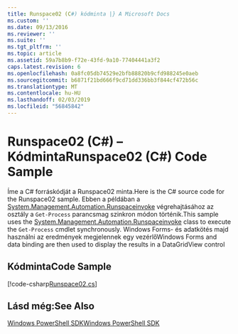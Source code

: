 ```yaml
---
title: Runspace02 (C#) kódminta |} A Microsoft Docs
ms.custom: ''
ms.date: 09/13/2016
ms.reviewer: ''
ms.suite: ''
ms.tgt_pltfrm: ''
ms.topic: article
ms.assetid: 59a7b8b9-f72e-43fd-9a10-77404441a3f2
caps.latest.revision: 6
ms.openlocfilehash: 0a8fc05db74529e2bfb88820b9cfd988245e0aeb
ms.sourcegitcommit: b6871f21bd666f9cd71dd336bb3f844cf472b56c
ms.translationtype: MT
ms.contentlocale: hu-HU
ms.lasthandoff: 02/03/2019
ms.locfileid: "56845842"
---
```

# <a name="runspace02-c-code-sample"></a><span data-ttu-id="8f931-102">Runspace02 (C#) – Kódminta</span><span class="sxs-lookup"><span data-stu-id="8f931-102">Runspace02 (C#) Code Sample</span></span>

<span data-ttu-id="8f931-103">Íme a C# forráskódját a Runspace02 minta.</span><span class="sxs-lookup"><span data-stu-id="8f931-103">Here is the C# source code for the Runspace02 sample.</span></span> <span data-ttu-id="8f931-104">Ebben a példában a [System.Management.Automation.Runspaceinvoke](/dotnet/api/System.Management.Automation.RunspaceInvoke) végrehajtásához az osztály a `Get-Process` parancsmag szinkron módon történik.</span><span class="sxs-lookup"><span data-stu-id="8f931-104">This sample uses the [System.Management.Automation.Runspaceinvoke](/dotnet/api/System.Management.Automation.RunspaceInvoke) class to execute the `Get-Process` cmdlet synchronously.</span></span> <span data-ttu-id="8f931-105">Windows Forms- és adatkötés majd használni az eredmények megjelennek egy vezérlő</span><span class="sxs-lookup"><span data-stu-id="8f931-105">Windows Forms and data binding are then used to display the results in a DataGridView control</span></span>

## <a name="code-sample"></a><span data-ttu-id="8f931-106">Kódminta</span><span class="sxs-lookup"><span data-stu-id="8f931-106">Code Sample</span></span>

[!code-csharp[Runspace02.cs](../../powershell-sdk-samples/SDK-2.0/csharp/Runspace02/Runspace02.cs#L11-L82 "Runspace02.cs")]

## <a name="see-also"></a><span data-ttu-id="8f931-107">Lásd még:</span><span class="sxs-lookup"><span data-stu-id="8f931-107">See Also</span></span>

[<span data-ttu-id="8f931-108">Windows PowerShell SDK</span><span class="sxs-lookup"><span data-stu-id="8f931-108">Windows PowerShell SDK</span></span>](../windows-powershell-reference.md)